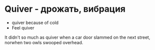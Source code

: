 # Quiver - дрожать, вибрация

- quiver because of cold
- Feel quiver

It didn't so much as quiver when a car door slammed on the next street, norwhen two owls swooped overhead.
